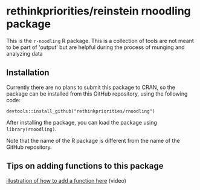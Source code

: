 # rethinkpriorities/reinstein rnoodling package

This is the `r-noodling` R package. This is a collection of tools are not meant to be part of 'output' but are helpful during the process of munging and analyzing data

## Installation

Currently there are no plans to submit this package to CRAN, so the package can be installed from this GitHub repository, using the following code:

```
devtools::install_github("rethinkpriorities/rnoodling")
```

After installing the package, you can load the package using `library(rnoodling)`.

Note that the name of the R package is different from the name of the GitHub repository.

## Tips on adding functions to this package

[illustration of how to add a function here](https://www.dropbox.com/s/7lbmrdhjgalzoic/adding_a_function_to_rp_r_package_2380608530.mp4?dl=0) (video)
